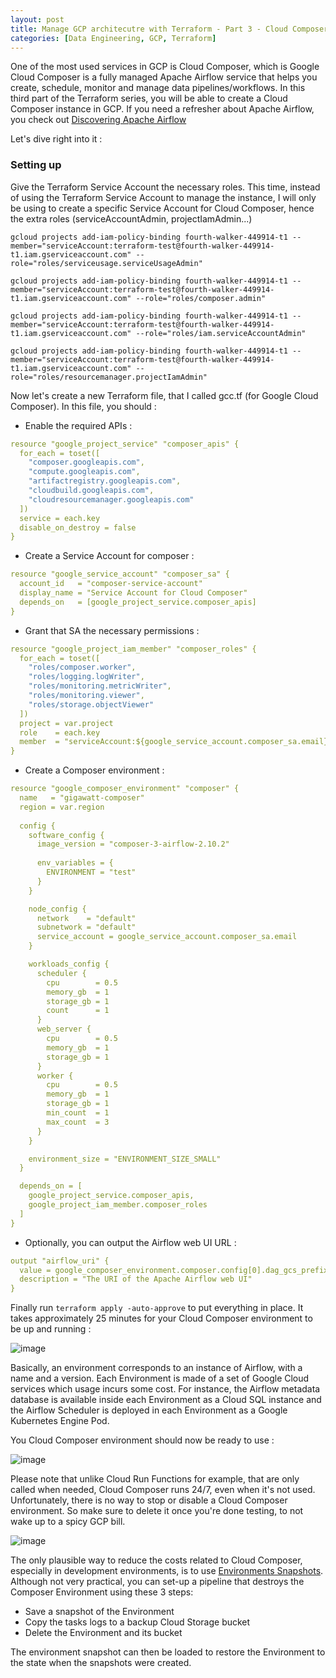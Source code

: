 ```yaml
---
layout: post
title: Manage GCP architecutre with Terraform - Part 3 - Cloud Composer
categories: [Data Engineering, GCP, Terraform]
---
```


One of the most used services in GCP is Cloud Composer, which is Google Cloud Composer is a fully managed Apache Airflow service that helps you create, schedule, monitor and manage data pipelines/workflows.
In this third part of the Terraform series, you will be able to create a Cloud Composer instance in GCP.
If you need a refresher about Apache Airflow, you check out [Discovering Apache Airflow](https://everythingdata-ai.github.io/airflow-introduction/)

Let's dive right into it :

### Setting up 

Give the Terraform Service Account the necessary roles.
This time, instead of using the Terraform Service Account to manage the instance, I will only be using to create a specific Service Account for Cloud Composer, hence the extra roles (serviceAccountAdmin, projectIamAdmin...)

```
gcloud projects add-iam-policy-binding fourth-walker-449914-t1 --member="serviceAccount:terraform-test@fourth-walker-449914-t1.iam.gserviceaccount.com" --role="roles/serviceusage.serviceUsageAdmin"

gcloud projects add-iam-policy-binding fourth-walker-449914-t1 --member="serviceAccount:terraform-test@fourth-walker-449914-t1.iam.gserviceaccount.com" --role="roles/composer.admin"

gcloud projects add-iam-policy-binding fourth-walker-449914-t1 --member="serviceAccount:terraform-test@fourth-walker-449914-t1.iam.gserviceaccount.com" --role="roles/iam.serviceAccountAdmin"

gcloud projects add-iam-policy-binding fourth-walker-449914-t1 --member="serviceAccount:terraform-test@fourth-walker-449914-t1.iam.gserviceaccount.com" --role="roles/resourcemanager.projectIamAdmin"
```

Now let's create a new Terraform file, that I called gcc.tf (for Google Cloud Composer).
In this file, you should :

- Enable the required APIs :

```yaml
resource "google_project_service" "composer_apis" {
  for_each = toset([
    "composer.googleapis.com",
    "compute.googleapis.com",
    "artifactregistry.googleapis.com",
    "cloudbuild.googleapis.com",
    "cloudresourcemanager.googleapis.com"
  ])
  service = each.key
  disable_on_destroy = false
}
```

- Create a Service Account for composer : 

```yaml
resource "google_service_account" "composer_sa" {
  account_id   = "composer-service-account"
  display_name = "Service Account for Cloud Composer"
  depends_on   = [google_project_service.composer_apis]
}
```

- Grant that SA the necessary permissions :

```yaml
resource "google_project_iam_member" "composer_roles" {
  for_each = toset([
    "roles/composer.worker",
    "roles/logging.logWriter",
    "roles/monitoring.metricWriter",
    "roles/monitoring.viewer",
    "roles/storage.objectViewer"
  ])
  project = var.project
  role    = each.key
  member  = "serviceAccount:${google_service_account.composer_sa.email}"
}
```

- Create a Composer environment :

```yaml
resource "google_composer_environment" "composer" {
  name   = "gigawatt-composer"
  region = var.region
  
  config {
    software_config {
      image_version = "composer-3-airflow-2.10.2"
      
      env_variables = {
        ENVIRONMENT = "test"
      }
    }

    node_config {
      network    = "default"
      subnetwork = "default"
      service_account = google_service_account.composer_sa.email
    }

    workloads_config {
      scheduler {
        cpu        = 0.5
        memory_gb  = 1
        storage_gb = 1
        count      = 1
      }
      web_server {
        cpu        = 0.5
        memory_gb  = 1
        storage_gb = 1
      }
      worker {
        cpu        = 0.5
        memory_gb  = 1
        storage_gb = 1
        min_count  = 1
        max_count  = 3
      }
    }

    environment_size = "ENVIRONMENT_SIZE_SMALL"
  }

  depends_on = [
    google_project_service.composer_apis,
    google_project_iam_member.composer_roles
  ]
}
```

- Optionally, you can output the Airflow web UI URL :

```yaml
output "airflow_uri" {
  value = google_composer_environment.composer.config[0].dag_gcs_prefix
  description = "The URI of the Apache Airflow web UI"
}
```

Finally run `terraform apply -auto-approve` to put everything in place.
It takes approximately 25 minutes for your Cloud Composer environment to be up and running :

![image](https://github.com/user-attachments/assets/a98ee571-f701-41a3-a444-bff418d75d43)

Basically, an environment corresponds to an instance of Airflow, with a name and a version. 
Each Environment is made of a set of Google Cloud services which usage incurs some cost. 
For instance, the Airflow metadata database is available inside each Environment as a Cloud SQL instance and the Airflow Scheduler is deployed in each Environment as a Google Kubernetes Engine Pod.

You Cloud Composer environment should now be ready to use :

![image](https://github.com/user-attachments/assets/0ab9cf23-64dc-480d-82fd-df086764683b)

Please note that unlike Cloud Run Functions for example, that are only called when needed, Cloud Composer runs 24/7, even when it's not used.
Unfortunately, there is no way to stop or disable a Cloud Composer environment. So make sure to delete it once you're done testing, to not wake up to a spicy GCP bill.

![image](https://github.com/user-attachments/assets/4625fe47-1c84-4b07-9e85-7779a49187d2)

The only plausible way to reduce the costs related to Cloud Composer, especially in development environments, is to use [Environments Snapshots](https://cloud.google.com/composer/docs/composer-3/save-load-snapshots).
Although not very practical, you can set-up a pipeline that destroys the Composer Environment using these 3 steps:
- Save a snapshot of the Environment
- Copy the tasks logs to a backup Cloud Storage bucket
- Delete the Environment and its bucket

The environment snapshot can then be loaded to restore the Environment to the state when the snapshots were created.
